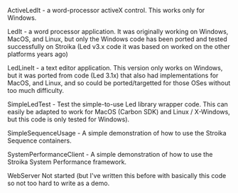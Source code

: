 ActiveLedIt - a word-processor activeX control. This works only for Windows.

LedIt - a word processor application. It was originally working on Windows,
        MacOS, and Linux, but only the Windows code has been ported and tested
        successfully on Stroika (Led v3.x code it was based on worked on the
        other platforms years ago)

LedLineIt - a text editor application. This version only works on Windows, but it
        was ported from code (Led 3.1x) that also had implementations for MacOS, and
        Linux, and so could be ported/targetted for those OSes without too much difficulty.

SimpleLedTest - Test the simple-to-use Led library wrapper code. This can easily
		be adapted to work for MacOS (Carbon SDK) and Linux / X-Windows, but
		this code is only tested for Windows).

SimpleSequenceUsage -
		A simple demonstration of how to use the Stroika Sequence containers.

SystemPerformanceClient -
		A simple demonstration of how to use the Stroika System Performance framework.

WebServer	Not started (but I've written this before with basically this code
		so not too hard to write as a demo.

